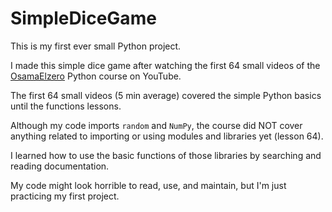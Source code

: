 # SimpleDiceGame
This is my first ever small Python project.

I made this simple dice game after watching the first 64 small videos of the [OsamaElzero](https://github.com/OsamaElzero) Python course on YouTube.

The first 64 small videos (5 min average) covered the simple Python basics until the functions lessons.

Although my code imports `random` and `NumPy`,
the course did NOT cover anything related to importing or using modules and libraries yet (lesson 64).

I learned how to use the basic functions of those libraries by searching and reading documentation.

My code might look horrible to read, use, and maintain, but I'm just practicing my first project.
<!--stackedit_data:
eyJoaXN0b3J5IjpbNzczMTYwNTgxXX0=
-->